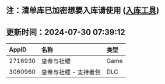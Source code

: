 ## 注：清单库已加密想要入库请使用 ([入库工具](https://github.com/BlankTMing/ManifestAutoUpdate/releases))

## 更新时间：2024-07-30 07:39:12
| AppID | 名称 | 类型  |
| :-------------------- | :----------------------------- | :----------- |
| 2716930 | 皇帝与社稷| Game |
| 3060960 | 皇帝与社稷 - 支持者包| DLC |
